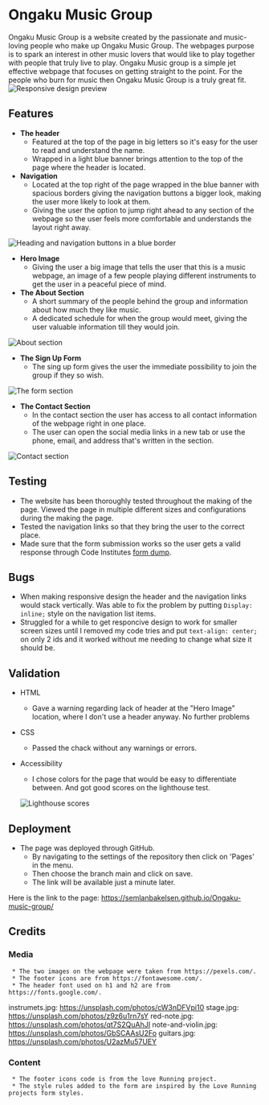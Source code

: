 # Ongaku Music Group
Ongaku Music Group is a website created by the passionate and music-loving people who make up Ongaku Music Group. The webpages purpose is to spark an interest in other music lovers that would like to play together with people that truly live to play. Ongaku Music group is a simple jet effective webpage that focuses on getting straight to the point. For the people who burn for music then Ongaku Music Group is a truly great fit.
![Responsive design preview](assets/images/am-i-responsive.png)
## Features
* **The header**
     * Featured at the top of the page in big letters so it's easy for the user to read and understand the name.
     * Wrapped in a light blue banner brings attention to the top of the page where the header is located.
* **Navigation**
     * Located at the top right of the page wrapped in the blue banner with spacious borders giving the navigation buttons a bigger look, making the user more likely to look at them.
     * Giving the user the option to jump right ahead to any section of the webpage so the user feels more comfortable and understands the layout right away.
   
 ![Heading and navigation buttons in a blue border](assets/images/header.jpeg)
* **Hero Image**
     * Giving the user a big image that tells the user that this is a music webpage, an image of a few people playing different instruments to get the user in a peaceful piece of mind.
* **The About Section**
     * A short summary of the people behind the group and information about how much they like music.
     * A dedicated schedule for when the group would meet, giving the user valuable information till they would join.

 ![About section](assets/images/info.png)
* **The Sign Up Form**
     * The sing up form gives the user the immediate possibility to join the group if they so wish.

 ![The form section](assets/images/signup.png)
* **The Contact Section**
     * In the contact section the user has access to all contact information of the webpage right in one place.
     * The user can open the social media links in a new tab or use the phone, email, and address that's written in the section.

 ![Contact section](assets/images/contact.png)

  ## Testing
* The website has been thoroughly tested throughout the making of the page. Viewed the page in multiple different sizes and configurations during the making the page.
* Tested the navigation links so that they bring the user to the correct place.
* Made sure that the form submission works so the user gets a valid response through Code Institutes [form dump](https://formdump.codeinstitute.net/). 

## Bugs
* When making responsive design the header and the navigation links would stack vertically. Was able to fix the problem by putting `Display: inline;` style on the navigation list items.
* Struggled for a while to get responcive design to work for smaller screen sizes until I removed my code tries and put `text-align: center;` on only 2 ids and it worked without me needing to change what size it should be.
## Validation
* HTML
     * Gave a warning regarding lack of header at the "Hero Image" location, where I don't use a header anyway. No further problems
* CSS
     * Passed the chack without any warnings or errors.
* Accessibility
    * I chose colors for the page that would be easy to differentiate between. And got good scores on the lighthouse test.

    ![Lighthouse scores](assets/images/lighthouse.png)

## Deployment
* The page was deployed through GitHub.
     * By navigating to the settings of the repository then click on 'Pages' in the menu.
     * Then choose the branch main and click on save.
     * The link will be available just a minute later.  

Here is the link to the page: https://semlanbakelsen.github.io/Ongaku-music-group/

## Credits
### Media
     * The two images on the webpage were taken from https://pexels.com/.
     * The footer icons are from https://fontawesome.com/.
     * The header font used on h1 and h2 are from https://fonts.google.com/.

instrumets.jpg: https://unsplash.com/photos/cW3nDFVpi10
stage.jpg: https://unsplash.com/photos/z9z6u1rn7sY
red-note.jpg: https://unsplash.com/photos/qt7S2QuAhJI
note-and-violin.jpg: https://unsplash.com/photos/GbSCAAsU2Fo
guitars.jpg: https://unsplash.com/photos/U2azMu57UEY

    
### Content
     * The footer icons code is from the love Running project.
     * The style rules added to the form are inspired by the Love Running projects form styles.